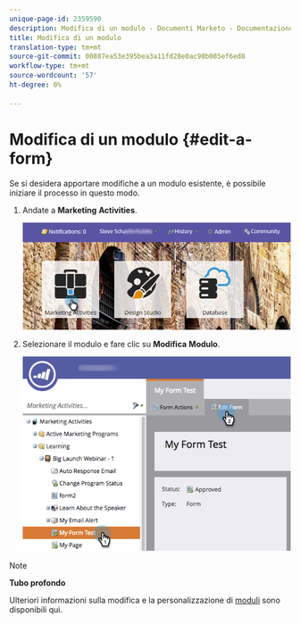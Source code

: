 ```yaml
---
unique-page-id: 2359590
description: Modifica di un modulo - Documenti Marketo - Documentazione prodotto
title: Modifica di un modulo
translation-type: tm+mt
source-git-commit: 00887ea53e395bea3a11fd28e0ac98b085ef6ed8
workflow-type: tm+mt
source-wordcount: '57'
ht-degree: 0%

---
```



# Modifica di un modulo {#edit-a-form}

Se si desidera apportare modifiche a un modulo esistente, è possibile iniziare il processo in questo modo.

1. Andate a **Marketing** **Activities**.

   ![](assets/login-marketing-activities.png)

1. Selezionare il modulo e fare clic su **Modifica** **Modulo**.

   ![](assets/editform.png)

>[!NOTE]
>
>**Tubo profondo**
>
>Ulteriori informazioni sulla modifica e la personalizzazione di [moduli](http://docs.marketo.com/display/docs/forms) sono disponibili qui.

